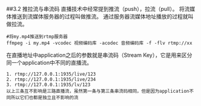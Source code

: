 ##3.2 推拉流与串流码 
直播技术中经常提到推流（push），拉流（pull）。
将流媒体推送到流媒体服务器的过程叫做推流。
通过服务器流媒体地址播放的过程就叫做拉流。
```
#将my.mp4推送到rtmp服务器
ffmpeg -i my.mp4 -vcodec 视频编码库 -acodec 音频编码库 -f -flv rtmp://xx
``` 
在直播地址中application之后的参数就是串流码（Stream Key），它是用来区分同一个application中不同的直播流。
```
1. rtmp://127.0.0.1:1935/live/123
2. rtmp://127.0.0.1:1935/live/234
3. rtmp://127.0.0.1:1935/lv/123
以上三条互不影响是三路直播流，虽然第一条与第三条串流码相同，但是因为application不同所以它们也都是独立且不影响的流
```
